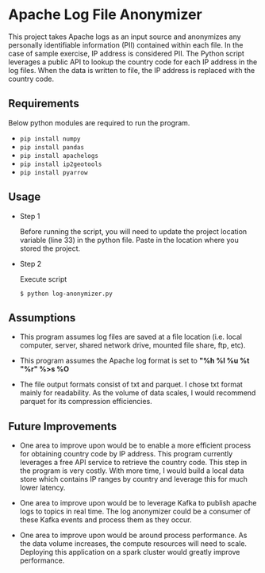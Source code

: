# Apache Log File Anonymizer

This project takes Apache logs as an input source and anonymizes any personally identifiable information (PII) contained within each file. In the case of sample exercise, IP address is considered PII. The Python script leverages a public API to lookup the country code for each IP address in the log files. When the data is written to file, the IP address is replaced with the country code.

Requirements
------------

Below python modules are required to run the program.

* ```pip install numpy```
* ```pip install pandas```
* ```pip install apachelogs```
* ```pip install ip2geotools```
* ```pip install pyarrow```

Usage
-----

* Step 1
  
  Before running the script, you will need to update the project location variable (line 33) in the python file. Paste in the location where you stored the project.
    

* Step 2

  Execute script
  ```
  $ python log-anonymizer.py
  ```

Assumptions
-----------

* This program assumes log files are saved at a file location (i.e. local computer, server, shared network drive, mounted file share, ftp, etc).

* This program assumes the Apache log format is set to **"%h %l %u %t \"%r\" %>s %O**

* The file output formats consist of txt and parquet. I chose txt format mainly for readability. As the volume of data scales, I would recommend parquet for its compression efficiencies. 

Future Improvements
-------------------

* One area to improve upon would be to enable a more efficient process for obtaining country code by IP address. This program currently leverages a free API service to retrieve the country code. This step in the program is very costly. With more time, I would build a local data store which contains IP ranges by country and leverage this for much lower latency.

* One area to improve upon would be to leverage Kafka to publish apache logs to topics in real time. The log anonymizer could be a consumer of these Kafka events and process them as they occur.

* One area to improve upon would be around process performance. As the data volume increases, the compute resources will need to scale. Deploying this application on a spark cluster would greatly improve performance.
